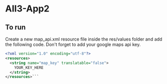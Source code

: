 # AII3-App2


## To run

Create a new map_api.xml resource file inside the res/values folder and add the following code.
Don't forget to add your google maps api key.
```xml
<?xml version="1.0" encoding="utf-8"?>
<resources>
  <string name="map_key" translatable="false">
    YOUR_KEY_HERE
  </string>
</resources>```

